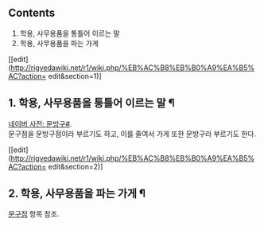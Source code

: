 ## Contents

    

1. 학용, 사무용품을 통틀어 이르는 말 
2. 학용, 사무용품을 파는 가게 

[[edit](http://rigvedawiki.net/r1/wiki.php/%EB%AC%B8%EB%B0%A9%EA%B5%AC?action=
edit&section=1)]

## 1. 학용, 사무용품을 통틀어 이르는 말 ¶

[네이버 사전: 문방구#](http://krdic.naver.com/detail.nhn?docid=14358300).  
문구점을 문방구점이라 부르기도 하고, 이를 줄여서 가게 또한 문방구라 부르기도 한다.

  

[[edit](http://rigvedawiki.net/r1/wiki.php/%EB%AC%B8%EB%B0%A9%EA%B5%AC?action=
edit&section=2)]

## 2. 학용, 사무용품을 파는 가게 ¶

[문구점](%EB%AC%B8%EA%B5%AC%EC%A0%90.md) 항목 참조.

